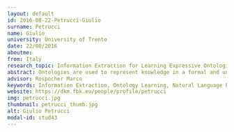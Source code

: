 ```yaml
---
layout: default 
id: 2016-08-22-Petrucci-Giulio
surname: Petrucci
name: Giulio
university: University of Trento
date: 22/08/2016
aboutme: 
from: Italy
research_topic: Information Extraction for Learning Expressive Ontologies
abstract: Ontologies are used to represent knowledge in a formal and unambiguous way, facilitating its reuse and sharing among people and computer systems. A large amount of knowledge is traditionally available in unstructured text sources and manually encoding their content into a formal representation is costly and time-consuming. Several methods have been proposed to support ontology engineers in the ontology building process, but they mostly turned out to be inadequate for building rich and expressive ontologies. In my research activities, I exploit the recent advances in Neural Networks research tailoring them to fit the ontology learning problem.
advisor: Rospocher Marco
keywords: Information Extraction, Ontology Learning, Natural Language Processing, Deep Learning
website: https://dkm.fbk.eu/people/profile/petrucci
img: petrucci.jpg
thumbnail: petrucci_thumb.jpg
alt: Giulio Petrucci
modal-id: stud43
---
```

